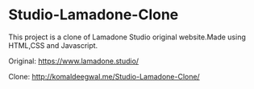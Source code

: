 # Studio-Lamadone-Clone

This project is a clone of Lamadone Studio original website.Made using HTML,CSS and Javascript.

Original: https://www.lamadone.studio/

Clone: http://komaldeegwal.me/Studio-Lamadone-Clone/

